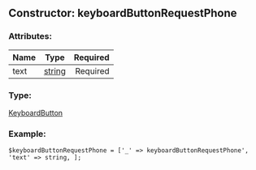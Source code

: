 ## Constructor: keyboardButtonRequestPhone  

### Attributes:

| Name     |    Type       | Required |
|----------|:-------------:|---------:|
|text|[string](../types/string.md) | Required|
### Type: 

[KeyboardButton](../types/KeyboardButton.md)
### Example:

```
$keyboardButtonRequestPhone = ['_' => keyboardButtonRequestPhone', 'text' => string, ];
```